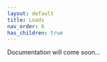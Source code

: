 ```yaml
---
layout: default
title: Loads
nav_order: 6
has_children: true
---
```


Documentation will come soon...